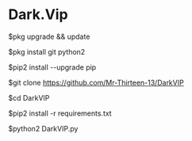 # Dark.Vip

$pkg upgrade && update

$pkg install git python2

$pip2 install --upgrade pip

$git clone https://github.com/Mr-Thirteen-13/DarkVIP

$cd DarkVIP

$pip2 install -r requirements.txt

$python2 DarkVIP.py
